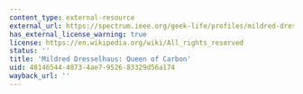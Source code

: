 ```yaml
---
content_type: external-resource
external_url: https://spectrum.ieee.org/geek-life/profiles/mildred-dresselhaus-the-queen-of-carbon
has_external_license_warning: true
license: https://en.wikipedia.org/wiki/All_rights_reserved
status: ''
title: 'Mildred Dresselhaus: Queen of Carbon'
uid: 48146544-4873-4ae7-9526-83329d56a174
wayback_url: ''
---
```

